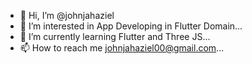 - 👋 Hi, I’m @johnjahaziel
- 👀 I’m interested in App Developing in Flutter Domain...
- 🌱 I’m currently learning Flutter and Three JS...
- 📫 How to reach me johnjahaziel00@gmail.com...

<!---
johnjahaziel/johnjahaziel is a ✨ special ✨ repository because its `README.md` (this file) appears on your GitHub profile.
You can click the Preview link to take a look at your changes.
--->
